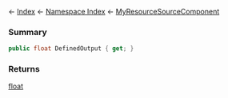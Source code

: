 ← [Index](Api-Index) ← [Namespace Index](Namespace-Index) ← [MyResourceSourceComponent](Sandbox.Game.EntityComponents.MyResourceSourceComponent)

### Summary

```csharp
public float DefinedOutput { get; }
```

### Returns

[float](https://docs.microsoft.com/en-us/dotnet/api/system.single?view=netframework-4.6)


